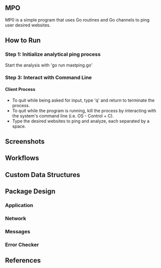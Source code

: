 ## MPO
MP0 is a simple program that uses Go routines and Go channels to ping user desired websites.


## How to Run
### Step 1: Initialize analytical ping process
Start the analysis with 'go run mastping.go'
### Step 3: Interact with Command Line
#### Client Process
- To quit while being asked for input, type 'q' and return to terminate the process.
- To quit while the program is running, kill the process by interacting with the system's command line (i.e. OS - Control + C).
- Type the desired websites to ping and analyze, each separated by a space.

## Screenshots


## Workflows


## Custom Data Structures

## Package Design
### Application
### Network
### Messages
### Error Checker


## References


